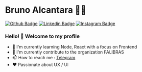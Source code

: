 # Bruno Alcantara :man_technologist:

<!--
**AlcantaraBruno/AlcantaraBruno** is a ✨ _special_ ✨ repository because its `README.md` (this file) appears on your GitHub profile.

Here are some ideas to get you started:

- 🔭 I’m currently working on ...
- 🌱 I’m currently learning ...
- 👯 I’m looking to collaborate on ...
- 🤔 I’m looking for help with ...
- 💬 Ask me about ...
- 📫 How to reach me: ...
- 😄 Pronouns: ...
- ⚡ Fun fact: ...
-->

[![Github Badge](https://img.shields.io/badge/-Github-000?style=flat-square&logo=Github&logoColor=white&link=https://github.com/lucasgdb)](https://github.com/AlcantaraBruno)
[![Linkedin Badge](https://img.shields.io/badge/-LinkedIn-blue?style=flat-square&logo=Linkedin&logoColor=white&link=https://www.linkedin.com/in/rebeccamanzi/)](https://www.linkedin.com/in/alcantara-bruno/)
[![Instagram Badge](https://img.shields.io/badge/-Instagram-C13584?style=flat-square&labelColor=C13584&logo=instagram&logoColor=white&link=https://www.instagram.com/codepwr/)](https://www.instagram.com/_bruno_alcantara/)

### Hello! 👋 Welcome to my profile

- 🔭 I'm currently learning Node, React with a focus on Frontend
- 👯 I'm currently contribute to the organization FALIBRAS
- 📫 How to reach me : [Telegram](https://t.me/BrunoAlcantara)
- ❤️ Passionate about UX / UI

